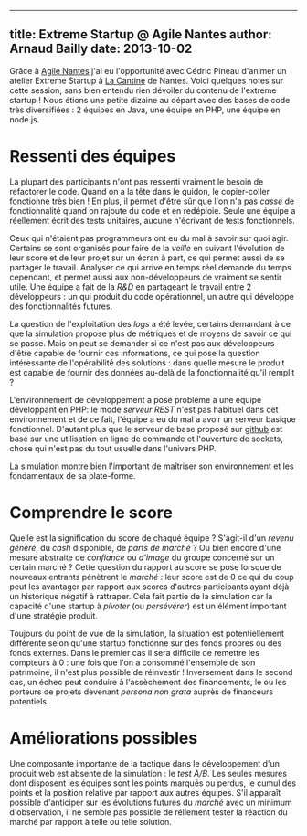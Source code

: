 ------------
title: Extreme Startup @ Agile Nantes 
author: Arnaud Bailly 
date: 2013-10-02
------------

Grâce à [Agile Nantes]() j'ai eu l'opportunité avec Cédric Pineau d'animer un atelier Extreme Startup à [La Cantine]() de Nantes. Voici quelques
notes sur cette session, sans bien entendu rien dévoiler du contenu de l'extreme startup ! Nous étions une petite dizaine au
départ avec des bases de code très diversifiées : 2 équipes en Java, une équipe en PHP, une équipe en node.js.

# Ressenti des équipes

La plupart des participants n'ont pas ressenti vraiment le besoin de refactorer le code. Quand on a la tête dans le guidon, le
copier-coller fonctionne très bien ! En plus, il permet d'être sûr que l'on n'a pas _cassé_ de fonctionnalité quand on rajoute du
code et en redéploie. Seule une équipe a réellement écrit des tests unitaires, aucune n'écrivant de tests fonctionnels. 

Ceux qui n'étaient pas programmeurs ont eu du mal à savoir sur quoi agir. Certains se sont organisés pour faire de la _veille_ en
suivant l'évolution de leur score et de leur projet sur un écran à part, ce qui permet aussi de se partager le travail. Analyser
ce qui arrive en temps réel demande du temps cependant, et permet aussi aux non-développeurs de vraiment se sentir utile. Une
équipe a fait de la _R&D_ en partageant le travail entre 2 développeurs : un qui produit du code opérationnel, un autre qui
développe des fonctionnalités futures.

La question de l'exploitation des _logs_ a été levée, certains demandant à ce que la simulation propose plus de métriques et de
moyens de savoir ce qui se passe. Mais on peut se demander si ce n'est pas aux développeurs d'être capable de fournir ces
informations, ce qui pose la question intéressante de l'opérabilité des solutions : dans quelle mesure le produit est capable de
fournir des données au-delà de la fonctionnalité qu'il remplit ?

L'environnement de développement a posé problème à une équipe développant en PHP: le mode _serveur REST_ n'est pas habituel dans
cet environnement et de ce fait, l'équipe a eu du mal a avoir un serveur basique fonctionnel. D'autant plus que le serveur de base
proposé sur [github]() est basé sur une utilisation en ligne de commande et l'ouverture de sockets, chose qui n'est pas du tout
usuelle dans l'univers PHP.

La simulation montre bien l'important de maîtriser son environnement et les fondamentaux de sa plate-forme. 

# Comprendre le score

Quelle est la signification du score de chaqué équipe ? S'agit-il d'un _revenu généré_, du _cash_ disponible, de _parts de marché_
? Ou bien encore d'une mesure abstraite de _confiance_ ou _d'image_ du groupe concerné sur un certain marché ? Cette question du
rapport au score se pose lorsque de nouveaux entrants pénètrent le _marché_ : leur score est de 0 ce qui du coup peut les
avantager par rapport aux scores d'autres participants ayant déjà un historique négatif à rattraper. Cela fait partie de la
simulation car la capacité d'une startup à _pivoter_ (ou _persévérer_) est un élément important d'une stratégie produit.

Toujours du point de vue de la simulation, la situation est potentiellement différente selon qu'une startup fonctionne sur des
fonds propres ou des fonds externes. Dans le premier cas il sera difficile de remettre les compteurs à 0 : une fois que l'on a
consommé l'ensemble de son patrimoine, il n'est plus possible de réinvestir ! Inversement dans le second cas, un échec peut
conduire à l'assèchement des financements, le ou les porteurs de projets devenant _persona non grata_ auprès de financeurs
potentiels. 

# Améliorations possibles

Une composante importante de la tactique dans le développement d'un produit web est absente de la simulation : le _test A/B_. Les
seules mesures dont disposent les équipes sont les points marqués ou perdus, le cumul des points et la position relative par
rapport aux autres équipes. S'il apparaît possible d'anticiper sur les évolutions futures du _marché_ avec un minimum
d'observation, il ne semble pas possible de réllement tester la réaction du marché par rapport à telle ou telle solution. 
